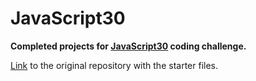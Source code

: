 # JavaScript30

<b>Completed projects for [JavaScript30](https://javascript30.com) coding challenge.</b>

[Link](https://github.com/wesbos/JavaScript30) to the original repository with the starter files.
